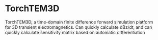 # TorchTEM3D
TorchTEM3D, a time-domain finite difference forward simulation platform for 3D transient electromagnetics. Can quickly calculate dBz/dt, and can quickly calculate sensitivity matrix based on automatic differentiation
